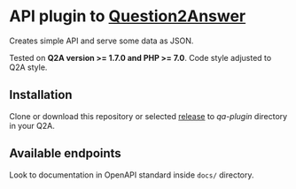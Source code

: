 # API plugin to [Question2Answer](https://question2answer.org/)

Creates simple API and serve some data as JSON.

Tested on **Q2A version >= 1.7.0 and PHP >= 7.0**. Code style adjusted to Q2A style.

## Installation

Clone or download this repository or selected [release](https://github.com/awaluk/q2a-api/releases) to *qa-plugin* directory in your Q2A.
 
## Available endpoints

Look to documentation in OpenAPI standard inside `docs/` directory.
